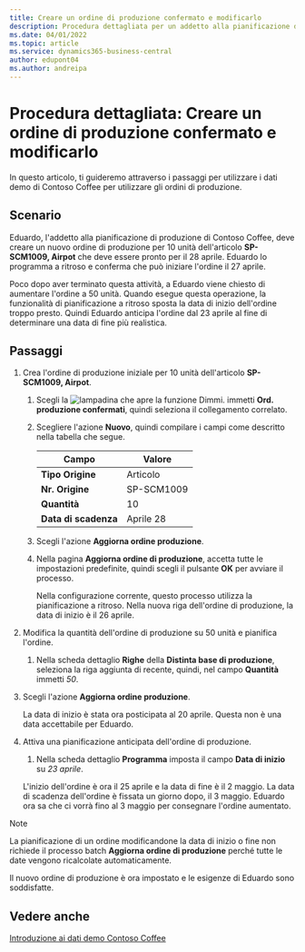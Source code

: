 ```yaml
---
title: Creare un ordine di produzione confermato e modificarlo
description: Procedura dettagliata per un addetto alla pianificazione di produzione presso Contoso Coffee che desidera creare un ordine di produzione pianificato fisso e quindi modificarlo.
ms.date: 04/01/2022
ms.topic: article
ms.service: dynamics365-business-central
author: edupont04
ms.author: andreipa
---
```


# <a name="walkthrough-create-a-firm-planned-production-order-and-change-it"></a>Procedura dettagliata: Creare un ordine di produzione confermato e modificarlo

In questo articolo, ti guideremo attraverso i passaggi per utilizzare i dati demo di Contoso Coffee per utilizzare gli ordini di produzione.  

## <a name="scenario"></a>Scenario

Eduardo, l'addetto alla pianificazione di produzione di Contoso Coffee, deve creare un nuovo ordine di produzione per 10 unità dell'articolo **SP-SCM1009, Airpot** che deve essere pronto per il 28 aprile. Eduardo lo programma a ritroso e conferma che può iniziare l'ordine il 27 aprile.  

Poco dopo aver terminato questa attività, a Eduardo viene chiesto di aumentare l'ordine a 50 unità. Quando esegue questa operazione, la funzionalità di pianificazione a ritroso sposta la data di inizio dell'ordine troppo presto. Quindi Eduardo anticipa l'ordine dal 23 aprile al fine di determinare una data di fine più realistica.  

## <a name="steps"></a>Passaggi

1. Crea l'ordine di produzione iniziale per 10 unità dell'articolo **SP-SCM1009, Airpot**.

    1. Scegli la ![lampadina che apre la funzione Dimmi.](../../media/ui-search/search_small.png "Dimmi cosa vuoi fare") immetti **Ord. produzione confermati**, quindi seleziona il collegamento correlato.  

    2. Scegliere l'azione **Nuovo**, quindi compilare i campi come descritto nella tabella che segue.  

        |Campo  |Valore  |
        |---------|---------|
        |**Tipo Origine** |Articolo|
        |**Nr. Origine** |SP-SCM1009|
        |**Quantità** |10|
        |**Data di scadenza**|Aprile 28  |

    3. Scegli l'azione **Aggiorna ordine produzione**.  

    4. Nella pagina **Aggiorna ordine di produzione**, accetta tutte le impostazioni predefinite, quindi scegli il pulsante **OK** per avviare il processo.  

        Nella configurazione corrente, questo processo utilizza la pianificazione a ritroso. Nella nuova riga dell'ordine di produzione, la data di inizio è il 26 aprile.  

2. Modifica la quantità dell'ordine di produzione su 50 unità e pianifica l'ordine.  

    1. Nella scheda dettaglio **Righe** della **Distinta base di produzione**, seleziona la riga aggiunta di recente, quindi, nel campo **Quantità** immetti *50*.  

3. Scegli l'azione **Aggiorna ordine produzione**.  

    La data di inizio è stata ora posticipata al 20 aprile. Questa non è una data accettabile per Eduardo.

4. Attiva una pianificazione anticipata dell'ordine di produzione.

    1. Nella scheda dettaglio **Programma** imposta il campo **Data di inizio** su *23 aprile*.

    L'inizio dell'ordine è ora il 25 aprile e la data di fine è il 2 maggio. La data di scadenza dell'ordine è fissata un giorno dopo, il 3 maggio. Eduardo ora sa che ci vorrà fino al 3 maggio per consegnare l'ordine aumentato.

> [!NOTE]
> La pianificazione di un ordine modificandone la data di inizio o fine non richiede il processo batch **Aggiorna ordine di produzione** perché tutte le date vengono ricalcolate automaticamente.

Il nuovo ordine di produzione è ora impostato e le esigenze di Eduardo sono soddisfatte.  

## <a name="see-also"></a>Vedere anche

[Introduzione ai dati demo Contoso Coffee](../contoso-coffee-intro.md)  
